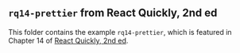 ## `rq14-prettier` from React Quickly, 2nd ed

This folder contains the example `rq14-prettier`, which is featured in Chapter 14 of [React Quickly, 2nd ed](https://reactquickly.dev).
